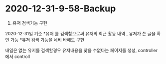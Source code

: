 # 2020-12-31-9-58-Backup

1) 유저 검색기능 구현


2020-12-31일 기준
*유저 를 검색함으로써 유저의 최근 활동 내역 , 유저가 쓴 글을 확인 가능 
*유저 검색 기능을 네비 바에도 구현 

내일은 없는 유저를 검색할경우 유저내용을 찾을 수없다는 페이지를 생성,
controller 에서 controll
